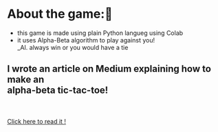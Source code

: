 <h1>About the game:🤖</h1>
<ul>
  <li>this game is made using plain Python langueg using Colab </li>
  <li>it uses Alpha-Beta algorithm to play against you! <br>_AI. always win or you would have a tie </li>
</ul>

<h2><b>I wrote an article on Medium explaining how to make an<br> alpha-beta tic-tac-toe!</b></h2>
<a href="https://medium.com/@nana2004mo/making-a-tictactoe-using-alpha-beta-bruning-82b985684896><img src="https://i.ibb.co/pWB956p/Screenshot-2024-11-16-210046.jpg" alt="Screenshot-2024-11-16-210046" border="0"></a><br /><a target='_blank' href='https://poetandpoem.com/analysis-of-the-rose-that-grew-from-concrete-by-tupac-shakur'></a><br />
<a target="_blank" href="https://medium.com/@nana2004mo/making-a-tictactoe-using-alpha-beta-bruning-82b985684896">Click here to read it
!</a>
